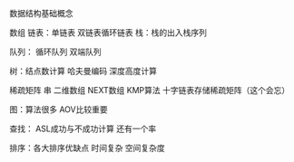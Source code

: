 数据结构基础概念

数组
链表：单链表 双链表循环链表
栈：栈的出入栈序列

队列： 循环队列 双端队列


树：结点数计算 哈夫曼编码 深度高度计算

稀疏矩阵 串 二维数组
NEXT数组 KMP算法 十字链表存储稀疏矩阵（这个会忘）

图：算法很多 AOV比较重要

查找： ASL成功与不成功计算 还有一个率



排序：各大排序优缺点 时间复杂 空间复杂度